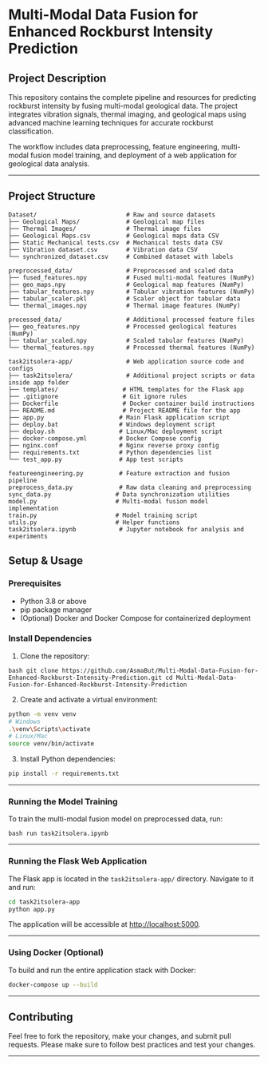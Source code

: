 

# Multi-Modal Data Fusion for Enhanced Rockburst Intensity Prediction

## Project Description

This repository contains the complete pipeline and resources for predicting rockburst intensity by fusing multi-modal geological data. The project integrates vibration signals, thermal imaging, and geological maps using advanced machine learning techniques for accurate rockburst classification.

The workflow includes data preprocessing, feature engineering, multi-modal fusion model training, and deployment of a web application for geological data analysis.

---

## Project Structure

```
Dataset/                         # Raw and source datasets
├── Geological Maps/             # Geological map files
├── Thermal Images/              # Thermal image files
├── Geological Maps.csv          # Geological maps data CSV
├── Static Mechanical tests.csv  # Mechanical tests data CSV
├── Vibration dataset.csv        # Vibration data CSV
└── synchronized_dataset.csv     # Combined dataset with labels

preprocessed_data/               # Preprocessed and scaled data
├── fused_features.npy           # Fused multi-modal features (NumPy)
├── geo_maps.npy                 # Geological map features (NumPy)
├── tabular_features.npy         # Tabular vibration features (NumPy)
├── tabular_scaler.pkl           # Scaler object for tabular data
└── thermal_images.npy           # Thermal image features (NumPy)

processed_data/                  # Additional processed feature files
├── geo_features.npy             # Processed geological features (NumPy)
├── tabular_scaled.npy           # Scaled tabular features (NumPy)
└── thermal_features.npy         # Processed thermal features (NumPy)

task2itsolera-app/               # Web application source code and configs
├── task2itsolera/               # Additional project scripts or data inside app folder
├── templates/                  # HTML templates for the Flask app
├── .gitignore                  # Git ignore rules
├── Dockerfile                  # Docker container build instructions
├── README.md                   # Project README file for the app
├── app.py                     # Main Flask application script
├── deploy.bat                 # Windows deployment script
├── deploy.sh                  # Linux/Mac deployment script
├── docker-compose.yml         # Docker Compose config
├── nginx.conf                 # Nginx reverse proxy config
├── requirements.txt           # Python dependencies list
└── test_app.py                # App test scripts

featureengineering.py          # Feature extraction and fusion pipeline
preprocess_data.py             # Raw data cleaning and preprocessing
sync_data.py                  # Data synchronization utilities
model.py                      # Multi-modal fusion model implementation
train.py                      # Model training script
utils.py                      # Helper functions
task2itsolera.ipynb            # Jupyter notebook for analysis and experiments
```

## Setup & Usage

### Prerequisites

* Python 3.8 or above
* pip package manager
* (Optional) Docker and Docker Compose for containerized deployment

### Install Dependencies

1. Clone the repository:

``bash
git clone https://github.com/AsmaBut/Multi-Modal-Data-Fusion-for-Enhanced-Rockburst-Intensity-Prediction.git
cd Multi-Modal-Data-Fusion-for-Enhanced-Rockburst-Intensity-Prediction
``

2. Create and activate a virtual environment:

```bash
python -m venv venv
# Windows
.\venv\Scripts\activate
# Linux/Mac
source venv/bin/activate
```

3. Install Python dependencies:

```bash
pip install -r requirements.txt
```

---

### Running the Model Training

To train the multi-modal fusion model on preprocessed data, run:

``bash
run task2itsolera.ipynb 
``

---

### Running the Flask Web Application

The Flask app is located in the `task2itsolera-app/` directory. Navigate to it and run:

```bash
cd task2itsolera-app
python app.py
```

The application will be accessible at [http://localhost:5000](http://localhost:5000).

---

### Using Docker (Optional)

To build and run the entire application stack with Docker:

```bash
docker-compose up --build
```

---

## Contributing

Feel free to fork the repository, make your changes, and submit pull requests. Please make sure to follow best practices and test your changes.

---
